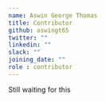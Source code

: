 ```yaml
---
name: Aswin George Thomas
title: Contributor
github: aswingt65
twitter: ""
linkedin: ""
slack: ""
joining_date: ""
role : contributor
---
```


Still waiting for this
